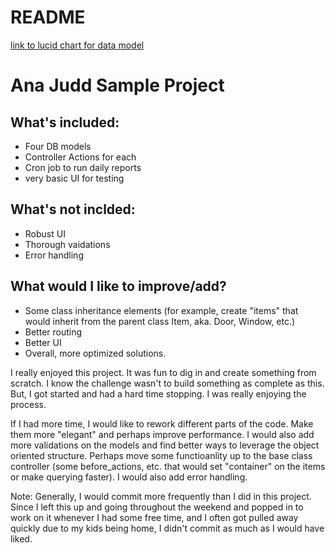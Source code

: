# README

[link to lucid chart for data model](https://lucid.app/lucidchart/3d0151c7-a4d9-47f6-9359-b4fbdb993fa5/edit?viewport_loc=-64%2C4%2C1579%2C869%2C0_0&invitationId=inv_858aac8e-626b-4666-a3f3-543973ce9975)

# Ana Judd Sample Project

## What's included:
- Four DB models
- Controller Actions for each
- Cron job to run daily reports
- very basic UI for testing

## What's not inclded: 
- Robust UI
- Thorough vaidations
- Error handling

## What would I like to improve/add?
- Some class inheritance elements (for example, create "items" that would inherit from the parent class Item, aka. Door, Window, etc.)
- Better routing
- Better UI
- Overall, more optimized solutions. 


I really enjoyed this project. It was fun to dig in and create something from scratch. I know the challenge wasn't to build something as complete as this. But, I got started and had a hard time stopping. I was really enjoying the process.

If I had more time, I would like to rework different parts of the code. Make them more "elegant" and perhaps improve performance. I would also add more validations on the models and find better ways to leverage the object oriented structure. Perhaps move some functioanlity up to the base class controller (some before_actions, etc. that would set "container" on the items or make querying faster). I would also add error handling.

Note: Generally, I would commit more frequently than I did in this project. Since I left this up and going throughout the weekend and popped in to work on it whenever I had some free time, and I often got pulled away quickly due to my kids being home, I didn't commit as much as I would have liked.